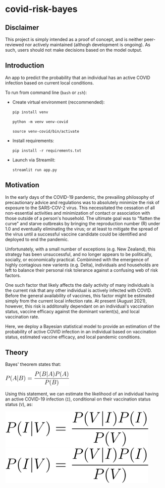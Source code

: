 # covid-risk-bayes
## Disclaimer
This project is simply intended as a proof of concept, and is neither peer-reviewed nor actively maintained (althogh development is ongoing). As such, users should not make decisions based on the model output.
## Introduction
An app to predict the probability that an individual has an active COVID infection based on current local conditions.

To run from command line (`bash` or `zsh`):
- Create virtual environment (reccommended):

    `pip install venv`

    `python -m venv venv-covid`
    
    `source venv-covid/bin/activate`
- Install requirements:

    `pip install -r requirements.txt`
- Launch via Streamlit:

    `streamlit run app.py`

## Motivation
In the early days of the COVID-19 pandemic, the prevailing philosophy of precautionary advice and regulations was to absolutely minimize the risk of exposure to the SARS-COV-2 virus. This necessitated the cessation of all non-essential activities and minimization of contact or association with those outside of a person's household. The ultimate goal was to "flatten the curve" and starve outbreaks by bringing the reproduction number (R) under 1.0 and eventually eliminating the virus; or at least to mitigate the spread of the virus until a successful vaccine candidate could be identified and deployed to end the pandemic.

Unfortunately, with a small number of exceptions (e.g. New Zealand), this strategy has been unsuccessful, and no longer appears to be politically, socially, or economically practical. Combinined with the emergence of highly contagious new varients (e.g. Delta), individuals and households are left to balance their personal risk tolerance against a confusing web of risk factors.

One such factor that likely affects the daily activity of many individuals is the current risk that any other individual is actively infected with COVID. Before the general availability of vaccines, this factor might be estimated simply from the current local infection rate. At present (August 2021), however, this risk is additonally dependant on an individual's vaccination status, vaccine efficacy against the dominant varient(s), and local vaccination rate.

Here, we deploy a Bayesian statistical model to provide an estimation of the probability of active COVID infection in an individual based on vaccination status, estimated vaccine efficacy, and local pandemic conditions.

## Theory
Bayes' theorem states that:

![Bayes theorem](./images/bayes_theorem.png)

Using this statement, we can estimate the likelihood of an individual having an active COVID-19 infection (`I`), conditional on their vaccination status status (`V`), as:

![COVID Bayes](./images/covid-bayes.svg)<img src="./images/covid-bayes.svg">

